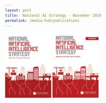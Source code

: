 ```yaml
---
layout: post
title:  National AI Strategy - November 2019
permalink: /media-hub/publications
---
```


<a href="/files/publications/national-ai-strategy.pdf"><img src="/images/our-smart-nation/national-AI-strat-cover.png" width="30%"></a>  <a href="/files/publications/national-ai-strategy-summary.pdf"><img src="/images/our-smart-nation/national-ai-strat-summary-cover.png" width=30%></a>
